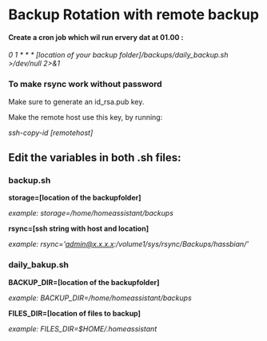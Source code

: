 # Backup Rotation with remote backup
#### Create a cron job which wil run ervery dat at 01.00 :
_0 1 * * * [location of your backup folder]/backups/daily_backup.sh >/dev/null 2>&1_

### To make rsync work without password
Make sure to generate an id_rsa.pub key.

Make the remote host use this key, by running:

_ssh-copy-id [remotehost]_


## Edit the variables in both .sh files:
### backup.sh
__storage=[location of the backupfolder]__

_example: storage=/home/homeassistant/backups_

__rsync=[ssh string with host and location]__

_example: rsync='admin@x.x.x.x:/volume1/sys/rsync/Backups/hassbian/'_

### daily_bakup.sh
__BACKUP_DIR=[location of the backupfolder]__

_example: BACKUP_DIR=/home/homeassistant/backups_

__FILES_DIR=[location of files to backup]__

_example: FILES_DIR=$HOME/.homeassistant_

